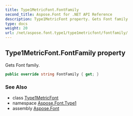 ```yaml
---
title: Type1MetricFont.FontFamily
second_title: Aspose.Font for .NET API Reference
description: Type1MetricFont property. Gets Font family
type: docs
weight: 20
url: /net/aspose.font.type1/type1metricfont/fontfamily/
---
```

## Type1MetricFont.FontFamily property

Gets Font family.

```csharp
public override string FontFamily { get; }
```

### See Also

* class [Type1MetricFont](../)
* namespace [Aspose.Font.Type1](../../../aspose.font.type1/)
* assembly [Aspose.Font](../../../)


